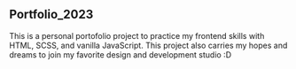 ## Portfolio_2023

This is a personal portofolio project to practice my frontend skills with HTML, SCSS, and vanilla JavaScript.
This project also carries my hopes and dreams to join my favorite design and development studio :D
